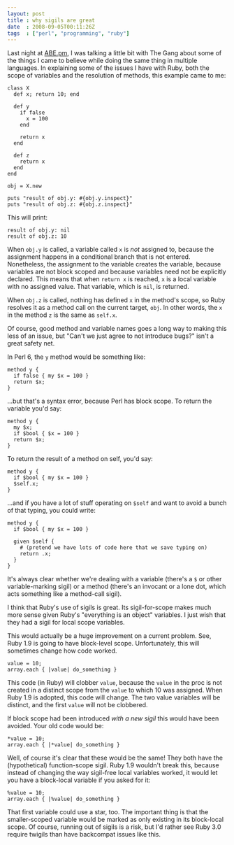 ```yaml
---
layout: post
title : why sigils are great
date  : 2008-09-05T00:11:26Z
tags  : ["perl", "programming", "ruby"]
---
```

Last night at [ABE.pm](http://abe.pm.org/), I was talking a little bit with The
Gang about some of the things I came to believe while doing the same thing in
multiple languages.  In explaining some of the issues I have with Ruby, both
the scope of variables and the resolution of methods, this example came to me:

    class X
      def x; return 10; end

      def y
        if false
          x = 100
        end

        return x
      end

      def z
        return x
      end
    end

    obj = X.new

    puts "result of obj.y: #{obj.y.inspect}"
    puts "result of obj.z: #{obj.z.inspect}"

This will print:

    result of obj.y: nil
    result of obj.z: 10

When `obj.y` is called, a variable called `x` is *not* assigned to, because the
assignment happens in a conditional branch that is not entered.  Nonetheless,
the assignment to the variable creates the variable, because variables are not
block scoped and because variables need not be explicitly declared.  This means
that when `return x` is reached, `x` is a local variable with no assigned
value.  That variable, which is `nil`, is returned.

When `obj.z` is called, nothing has defined `x` in the method's scope, so Ruby
resolves it as a method call on the current target, `obj`.  In other words, the
`x` in the method `z` is the same as `self.x`.

Of course, good method and variable names goes a long way to making this less
of an issue, but "Can't we just agree to not introduce bugs?" isn't a great
safety net.

In Perl 6, the `y` method would be something like:

    method y {
      if false { my $x = 100 }
      return $x;
    }

...but that's a syntax error, because Perl has block scope.  To return the
variable you'd say:

    method y {
      my $x;
      if $bool { $x = 100 }
      return $x;
    }

To return the result of a method on self, you'd say:

    method y {
      if $bool { my $x = 100 }
      $self.x;
    }

...and if you have a lot of stuff operating on `$self` and want to avoid a
bunch of that typing, you could write:

    method y {
      if $bool { my $x = 100 }

      given $self {
        # (pretend we have lots of code here that we save typing on)
        return .x;
      }
    }

It's always clear whether we're dealing with a variable (there's a `$` or other
variable-marking sigil) or a method (there's an invocant or a lone dot, which
acts something like a method-call sigil).

I think that Ruby's use of sigils is great.  Its sigil-for-scope makes much
more sense given Ruby's "everything is an object" variables.  I just wish that
they had a sigil for local scope variables.

This would actually be a huge improvement on a current problem.  See, Ruby 1.9
is going to have block-level scope.  Unfortunately, this will sometimes change
how code worked.

    value = 10;
    array.each { |value| do_something }

This code (in Ruby) will clobber `value`, because the `value` in the proc is
not created in a distinct scope from the `value` to which 10 was assigned.
When Ruby 1.9 is adopted, this code will change.  The two value variables will
be distinct, and the first `value` will not be clobbered.

If block scope had been introduced *with a new sigil* this would have been
avoided.  Your old code would be:

    *value = 10;
    array.each { |*value| do_something }

Well, of course it's clear that these would be the same!  They both have the
(hypothetical) function-scope sigil.  Ruby 1.9 wouldn't break this, because
instead of changing the way sigil-free local variables worked, it would let you
have a block-local variable if you asked for it:

    %value = 10;
    array.each { |%value| do_something }

That first variable could use a star, too.  The important thing is that the
smaller-scoped variable would be marked as only existing in its block-local
scope.  Of course, running out of sigils is a risk, but I'd rather see Ruby 3.0
require twigils than have backcompat issues like this.


